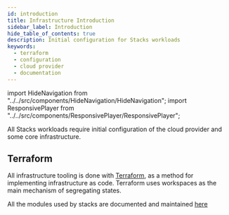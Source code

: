```yaml
---
id: introduction
title: Infrastructure Introduction
sidebar_label: Introduction
hide_table_of_contents: true
description: Initial configuration for Stacks workloads
keywords:
  - terraform
  - configuration
  - cloud provider
  - documentation
---
```


import HideNavigation  from "../../src/components/HideNavigation/HideNavigation";
import ResponsivePlayer from "../../src/components/ResponsivePlayer/ResponsivePlayer";



All Stacks workloads require initial configuration of the cloud provider and some core infrastructure.

<ResponsivePlayer url="https://vimeo.com/486755365" />

## Terraform

All infrastructure tooling is done with [Terraform](https://www.terraform.io/), as a method for implementing infrastructure as code. Terraform uses workspaces as the main mechanism of segregating states.

All the modules used by stacks are documented and maintained [here](https://github.com/amido/stacks-terraform)

<HideNavigation next />
<HideNavigation prev />
